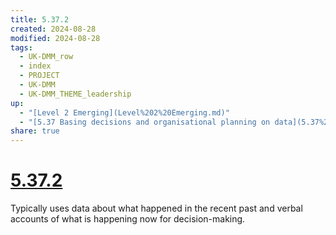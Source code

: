 ```yaml
---
title: 5.37.2
created: 2024-08-28
modified: 2024-08-28
tags:
  - UK-DMM_row
  - index
  - PROJECT
  - UK-DMM
  - UK-DMM_THEME_leadership
up:
  - "[Level 2 Emerging](Level%202%20Emerging.md)"
  - "[5.37 Basing decisions and organisational planning on data](5.37%20Basing%20decisions%20and%20organisational%20planning%20on%20data.md)"
share: true
---
```

# [5.37.2](5.37.2.md)

Typically uses data about what happened in the recent past and verbal accounts of what is happening now for decision-making.
